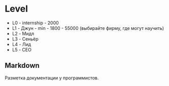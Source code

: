 # Level

- L0 - internship - 2000
- L1 - Джун - min - 1800 - 55000 (выбирайте фирму, где могут научить)
- L2 - Мидл
- L3 - Сеньёр
- L4 - Лид
- L5 - СЕО

## Markdown

Разметка документации у программистов.


